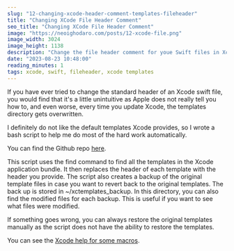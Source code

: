 ```yaml
---
slug: "12-changing-xcode-header-comment-templates-fileheader"
title: "Changing XCode File Header Comment"
seo_title: "Changing XCode File Header Comment"
image: "https://neoighodaro.com/posts/12-xcode-file.png"
image_width: 3024
image_height: 1138
description: "Change the file header comment for youe Swift files in Xcode by customising the FILEHEADER"
date: "2023-08-23 10:48:00"
reading_minutes: 1
tags: xcode, swift, fileheader, xcode templates
---
```


If you have ever tried to change the standard header of an Xcode swift file, you would find that it's a little unintuitive as Apple does not really tell you how to, and even worse, every time you update Xcode, the templates directory gets overwritten.

I definitely do not like the default templates Xcode provides, so I wrote a bash script to help me do most of the hard work automatically.

You can find the Github repo [here](https://github.com/neoighodaro/xctemplates).

This script uses the find command to find all the templates in the Xcode application bundle. It then replaces the header of each template with the header you provide. The script also creates a backup of the original template files in case you want to revert back to the original templates. The back up is stored in ~/xctemplates_backup. In this directory, you can also find the modified files for each backup. This is useful if you want to see what files were modified.

If something goes wrong, you can always restore the original templates manually as the script does not have the ability to restore the templates.

You can see the [Xcode help for some macros](https://help.apple.com/xcode/mac/9.0/index.html?localePath=en.lproj#/dev7fe737ce0).
